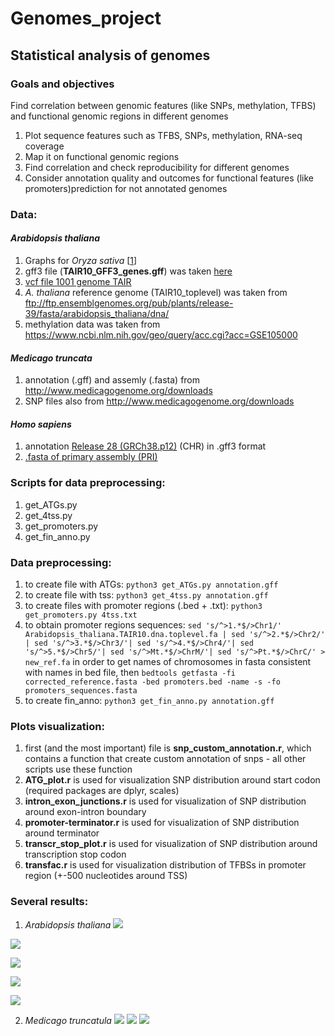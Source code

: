 # Genomes_project
## Statistical analysis of genomes
### Goals and objectives
Find correlation between genomic features (like SNPs, methylation, TFBS) and functional genomic regions in different genomes

1. Plot sequence features such as TFBS, SNPs, methylation, RNA-seq coverage
2. Map it on functional genomic regions
3. Find correlation and check reproducibility for different genomes
4. Consider annotation quality and outcomes for functional features (like promoters)prediction for not annotated genomes


### Data:
#### *Arabidopsis thaliana*
1. Graphs for *Oryza sativa* [[1](https://www.ncbi.nlm.nih.gov/pubmed/27774999)]
2. gff3 file (**TAIR10_GFF3_genes.gff**) was taken [here](https://www.arabidopsis.org/download/index-auto.jsp?dir=%2Fdownload_files%2FGenes%2FTAIR10_genome_release%2FTAIR10_gff3)
2. [vcf file 1001 genome TAIR]()
3. *A. thaliana* reference genome (TAIR10_toplevel) was taken from ftp://ftp.ensemblgenomes.org/pub/plants/release-39/fasta/arabidopsis_thaliana/dna/
4. methylation data was taken from https://www.ncbi.nlm.nih.gov/geo/query/acc.cgi?acc=GSE105000

#### *Medicago truncata*
1. annotation (.gff) and assemly (.fasta) from http://www.medicagogenome.org/downloads
2. SNP files also from http://www.medicagogenome.org/downloads

#### *Homo sapiens*
1. annotation [Release 28 (GRCh38.p12)](https://www.gencodegenes.org/releases/current.html) (CHR) in .gff3 format
2. [.fasta of primary assembly (PRI)](https://www.gencodegenes.org/releases/current.html)


### Scripts for data preprocessing:
1. get_ATGs.py
2. get_4tss.py
4. get_promoters.py
3. get_fin_anno.py 

### Data preprocessing:
1. to create file with ATGs: ``` python3 get_ATGs.py annotation.gff ``` 
2. to create file with tss: ``` python3 get_4tss.py annotation.gff ``` 
3. to create files with promoter regions (.bed + .txt): ``` python3 get_promoters.py 4tss.txt ``` 
4. to obtain promoter regions sequences: ``` sed 's/^>1.*$/>Chr1/' Arabidopsis_thaliana.TAIR10.dna.toplevel.fa | sed 's/^>2.*$/>Chr2/' | sed 's/^>3.*$/>Chr3/'| sed 's/^>4.*$/>Chr4/'| sed 's/^>5.*$/>Chr5/'| sed 's/^>Mt.*$/>ChrM/'| sed 's/^>Pt.*$/>ChrC/' > new_ref.fa ``` in order to get names of chromosomes in fasta consistent with names in bed file, then ``` bedtools getfasta -fi corrected_reference.fasta -bed promoters.bed -name -s -fo promoters_sequences.fasta ``` 
5. to create fin_anno: ``` python3 get_fin_anno.py annotation.gff ``` 

### Plots visualization:
1. first (and the most important) file is **snp_custom_annotation.r**, which contains a function that create custom annotation of snps - all other scripts use these function
2. **ATG_plot.r** is used for visualization SNP distribution around start codon (required packages are dplyr, scales)
3. **intron_exon_junctions.r** is used for visualization of SNP distribution around exon-intron boundary
4. **promoter-terminator.r** is used for visualization of SNP distribution around terminator
5. **transcr_stop_plot.r** is used for visualization of SNP distribution around transcription stop codon
6. **transfac.r** is used for visualization distribution of TFBSs in promoter region (+-500 nucleotides around TSS)

### Several results:
1. *Arabidopsis thaliana*
  ![](https://raw.githubusercontent.com/danchurova/Genomes_project/master/Arabidopsis_thaliana/pictures/OKintron_exon_junction_arab.jpeg?raw=true)
  
![](https://github.com/danchurova/Genomes_project/blob/master/Arabidopsis_thaliana/pictures/OK-ATG.jpeg?raw=true)

![](https://github.com/danchurova/Genomes_project/blob/master/Arabidopsis_thaliana/pictures/OKpromoter-terminator-arab.jpeg?raw=true)

![](https://github.com/danchurova/Genomes_project/blob/master/Arabidopsis_thaliana/pictures/sp_cells-total.jpeg?raw=true)

![](https://github.com/danchurova/Genomes_project/blob/master/Arabidopsis_thaliana/pictures/veg-cell-total.jpeg?raw=true)

2. *Medicago truncatula*
![](https://github.com/danchurova/Genomes_project/blob/master/Medicago_truncatula/pictures/ATG.jpeg?raw=true)
![](https://github.com/danchurova/Genomes_project/blob/master/Medicago_truncatula/pictures/intron_exon_med.jpeg?raw=true)
![](https://github.com/danchurova/Genomes_project/blob/master/Medicago_truncatula/pictures/promoter-terminator-med.png?raw=true)
